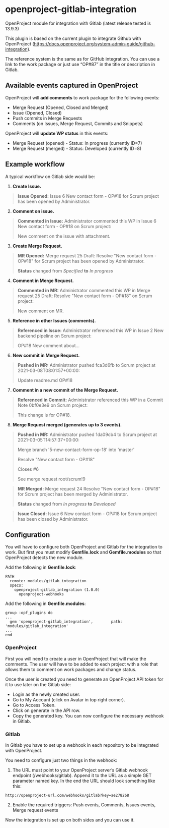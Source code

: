 # openproject-gitlab-integration
OpenProject module for integration with Gitlab (latest release tested is 13.9.3)

This plugin is based on the current plugin to integrate Github with OpenProject (https://docs.openproject.org/system-admin-guide/github-integration).

The reference system is the same as for GitHub integration. You can use a link to the work package or just use “OP#87” in the title or description in Gitlab.

## Available events captured in OpenProject

OpenProject will **add comments** to work package for the following events:
* Merge Request (Opened, Closed and Merged)
* Issue (Opened, Closed)
* Push commits in Merge Requests
* Comments (on Issues, Merge Request, Commits and Snippets)

OpenProject will **update WP status** in this events:
* Merge Request (opened) - Status: In progress (currently ID=7)
* Merge Request (merged) - Status: Developed (currently ID=8)

## Example workflow

A typical workflow on Gitlab side would be:
1. **Create Issue.**
> **Issue Opened:** Issue 6 New contact form - OP#18 for Scrum project has been opened by Administrator.

2. **Comment on issue.**
> **Commented in Issue:** Administrator commented this WP in Issue 6 New contact form - OP#18 on Scrum project:
>
> New comment on the issue with attachment.
3. **Create Merge Request.**
> **MR Opened:** Merge request 25 Draft: Resolve "New contact form - OP#18" for Scrum project has been opened by Administrator.
> 
> **Status** changed from _Specified_
> **to** _In progress_
4. **Comment in Merge Request.**
> **Commented in MR:** Administrator commented this WP in Merge request 25 Draft: Resolve "New contact form - OP#18" on Scrum project:
> 
> New comment on MR.
5. **Reference in other Issues (comments).**
> **Referenced in Issue:** Administrator referenced this WP in Issue 2 New backend pipeline on Scrum project:
> 
> OP#18 New comment about...
6. **New commit in Merge Request.**
> **Pushed in MR:** Administrator pushed fca3d6fb to Scrum project at 2021-03-08T08:01:57+00:00:
> 
> Update readme.md OP#18
7. **Comment in a new commit of the Merge Request.**
> **Referenced in Commit:** Administrator referenced this WP in a Commit Note 0bf0e3e9 on Scrum project:
> 
> This change is for OP#18.
8. **Merge Request merged (generates up to 3 events).**
> **Pushed in MR:** Administrator pushed 1da09cb4 to Scrum project at 2021-03-05T14:57:37+00:00:
> 
> Merge branch '5-new-contact-form-op-18' into 'master'
> 
> Resolve "New contact form - OP#18"
> 
> Closes #6
> 
> See merge request root/scrum!9

> **MR Merged:** Merge request 24 Resolve "New contact form - OP#18" for Scrum project has been merged by Administrator.
> 
> **Status** changed from _In progress_
> **to** _Developed_

> **Issue Closed:** Issue 6 New contact form - OP#18 for Scrum project has been closed by Administrator.

## Configuration

You will have to configure both OpenProject and Gitlab for the integration to work. But first you must modify **Gemfile.lock** and **Gemfile.modules** so that OpenProject detects the new module.

Add the following in **Gemfile.lock**:
```
PATH
  remote: modules/gitlab_integration
  specs:
    openproject-gitlab_integration (1.0.0)
      openproject-webhooks
```

Add the following in **Gemfile.modules**:
```
group :opf_plugins do
...
  gem 'openproject-gitlab_integration',        path: 'modules/gitlab_integration'
...
end
```

### OpenProject

First you will need to create a user in OpenProject that will make the comments. The user will have to be added to each project with a role that allows them to comment on work packages and change status.

Once the user is created you need to generate an OpenProject API token for it to use later on the Gitlab side:

* Login as the newly created user.
* Go to My Account (click on Avatar in top right corner).
* Go to Access Token.
* Click on generate in the API row.
* Copy the generated key. You can now configure the necessary webhook in Gitlab.

### Gitlab

In Gitlab you have to set up a webhook in each repository to be integrated with OpenProject.

You need to configure just two things in the webhook:
1. The URL must point to your OpenProject server’s Gitlab webhook endpoint (/webhooks/gitlab). Append it to the URL as a simple GET parameter named key. In the end the URL should look something like this:
```
http://openproject-url.com/webhooks/gitlab?key=ae278268
```
2. Enable the required triggers: Push events, Comments, Issues events, Merge request events

Now the integration is set up on both sides and you can use it.
